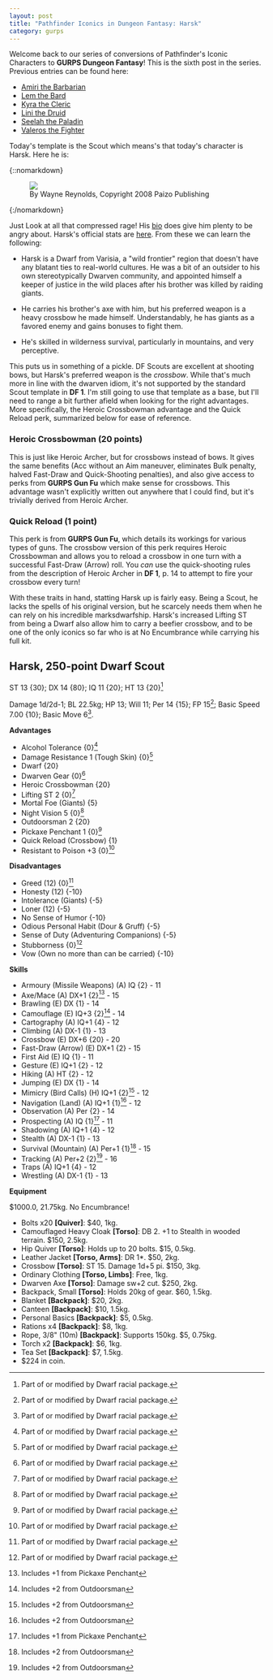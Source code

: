 ```yaml
---
layout: post
title: "Pathfinder Iconics in Dungeon Fantasy: Harsk"
category: gurps
---
```


Welcome back to our series of conversions of Pathfinder's Iconic Characters to
**GURPS Dungeon Fantasy**! This is the sixth post in the series. Previous
entries can be found here:

- [Amiri the Barbarian][1]
- [Lem the Bard][2]
- [Kyra the Cleric][3]
- [Lini the Druid][4]
- [Seelah the Paladin][5]
- [Valeros the Fighter][6]

Today's template is the Scout which means's that today's character is
Harsk. Here he is:

{::nomarkdown}
<figure>
  <img src="{{ "/assets/Harsk.jpg" | absolute_url }}"/>
  <figcaption>By Wayne Reynolds, Copyright 2008 Paizo Publishing</figcaption>
</figure>
{:/nomarkdown}

Just Look at all that compressed rage! His [bio][7] does give him plenty to be
angry about. Harsk's official stats are [here][8]. From these we can learn the
following:

- Harsk is a Dwarf from Varisia, a "wild frontier" region that doesn't have any
  blatant ties to real-world cultures. He was a bit of an outsider to his own
  stereotypically Dwarven community, and appointed himself a keeper of justice
  in the wild places after his brother was killed by raiding giants.

- He carries his brother's axe with him, but his preferred weapon is a heavy
  crossbow he made himself. Understandably, he has giants as a favored enemy and
  gains bonuses to fight them.

- He's skilled in wilderness survival, particularly in mountains, and very
  perceptive.

This puts us in something of a pickle. DF Scouts are excellent at shooting bows,
but Harsk's preferred weapon is the _crossbow_. While that's much more in line
with the dwarven idiom, it's not supported by the standard Scout template in
**DF 1**. I'm still going to use that template as a base, but I'll need to range
a bit further afield when looking for the right advantages. More specifically,
the Heroic Crossbowman advantage and the Quick Reload perk, summarized below for
ease of reference.

### Heroic Crossbowman (20 points)

This is just like Heroic Archer, but for crossbows instead of bows. It gives the
same benefits (Acc without an Aim maneuver, eliminates Bulk penalty, halved
Fast-Draw and Quick-Shooting penalties), and also give access to perks from
**GURPS Gun Fu** which make sense for crossbows. This advantage wasn't
explicitly written out anywhere that I could find, but it's trivially derived
from Heroic Archer.

### Quick Reload (1 point)

This perk is from **GURPS Gun Fu**, which details its workings for various types
of guns. The crossbow version of this perk requires Heroic Crossbowman and
allows you to reload a crossbow in one turn with a successful Fast-Draw (Arrow)
roll. You _can_ use the quick-shooting rules from the description of Heroic
Archer in **DF 1**, p. 14 to attempt to fire your crossbow every turn!

With these traits in hand, statting Harsk up is fairly easy. Being a Scout, he
lacks the spells of his original version, but he scarcely needs them when he can
rely on his incredible marksdwarfship. Harsk's increased Lifting ST from being a
Dwarf also allow him to carry a beefier crossbow, and to be one of the only
iconics so far who is at No Encumbrance while carrying his full kit.

## Harsk, 250-point Dwarf Scout

ST 13 {30}; DX 14 {80}; IQ 11 {20}; HT 13 {20}[^1]

Damage 1d/2d-1; BL 22.5kg; HP 13; Will 11; Per 14 {15}; FP 15[^1]; Basic Speed
7.00 {10}; Basic Move 6[^1].

**Advantages**

- Alcohol Tolerance {0}[^1]
- Damage Resistance 1 (Tough Skin) {0}[^1]
- Dwarf {20}
- Dwarven Gear {0}[^1]
- Heroic Crossbowman {20}
- Lifting ST 2 {0}[^1]
- Mortal Foe (Giants) {5}
- Night Vision 5 {0}[^1]
- Outdoorsman 2 {20}
- Pickaxe Penchant 1 {0}[^1]
- Quick Reload (Crossbow) {1}
- Resistant to Poison +3 {0}[^1]

**Disadvantages**

- Greed (12) {0}[^1]
- Honesty (12) {-10}
- Intolerance (Giants) {-5}
- Loner (12) {-5}
- No Sense of Humor {-10}
- Odious Personal Habit (Dour & Gruff) {-5}
- Sense of Duty (Adventuring Companions) {-5}
- Stubborness {0}[^1]
- Vow (Own no more than can be carried) {-10}

**Skills**

- Armoury (Missile Weapons) (A) IQ {2} - 11
- Axe/Mace (A) DX+1 {2}[^3] - 15
- Brawling (E) DX {1} - 14
- Camouflage (E) IQ+3 {2}[^2] - 14
- Cartography (A) IQ+1 {4} - 12
- Climbing (A) DX-1 {1} - 13
- Crossbow (E) DX+6 {20} - 20
- Fast-Draw (Arrow) (E) DX+1 {2} - 15
- First Aid (E) IQ {1} - 11
- Gesture (E) IQ+1 {2} - 12
- Hiking (A) HT {2} - 12
- Jumping (E) DX {1} - 14
- Mimicry (Bird Calls) (H) IQ+1 {2}[^2] - 12
- Navigation (Land) (A) IQ+1 {1}[^2] - 12
- Observation (A) Per {2} - 14
- Prospecting (A) IQ {1}[^3] - 11
- Shadowing (A) IQ+1 {4} - 12
- Stealth (A) DX-1 {1} - 13
- Survival (Mountain) (A) Per+1 {1}[^2] - 15
- Tracking (A) Per+2 {2}[^2] - 16
- Traps (A) IQ+1 {4} - 12
- Wrestling (A) DX-1 {1} - 13

**Equipment**

$1000.0, 21.75kg. No Encumbrance!

- Bolts x20 **[Quiver]**: $40, 1kg.
- Camouflaged Heavy Cloak **[Torso]**: DB 2. +1 to Stealth in wooded terrain. $150,
  2.5kg.
- Hip Quiver **[Torso]**: Holds up to 20 bolts. $15, 0.5kg.
- Leather Jacket **[Torso, Arms]**: DR 1*. $50, 2kg.
- Crossbow **[Torso]**: ST 15. Damage 1d+5 pi. $150, 3kg.
- Ordinary Clothing **[Torso, Limbs]**: Free, 1kg.
- Dwarven Axe **[Torso]**: Damage sw+2 cut. $250, 2kg.
- Backpack, Small **[Torso]**: Holds 20kg of gear. $60, 1.5kg.
- Blanket **[Backpack]**: $20, 2kg.
- Canteen **[Backpack]**: $10, 1.5kg.
- Personal Basics **[Backpack]**: $5, 0.5kg.
- Rations x4 **[Backpack]**: $8, 1kg.
- Rope, 3/8" (10m) **[Backpack]**: Supports 150kg. $5, 0.75kg.
- Torch x2 **[Backpack]**: $6, 1kg.
- Tea Set **[Backpack]**: $7, 1.5kg.
- $224 in coin.

[^1]: Part of or modified by Dwarf racial package.
[^2]: Includes +2 from Outdoorsman
[^3]: Includes +1 from Pickaxe Penchant

[1]: https://bira.github.io/octopus-carnival/gurps/2016/10/02/pathfinder-df-barbarian.html
[2]: https://bira.github.io/octopus-carnival/gurps/2016/10/08/pathfinder-df-bard.html
[3]: https://bira.github.io/octopus-carnival/gurps/2016/10/15/pathfinder-df-cleric.html
[4]: https://bira.github.io/octopus-carnival/gurps/2016/10/23/pathfinder-df-druid.html
[5]: https://bira.github.io/octopus-carnival/gurps/2016/11/20/pathfinder-df-paladin.html
[6]: https://bira.github.io/octopus-carnival/gurps/2016/11/27/pathfinder-df-knight.html
[7]: http://pathfinder.wikia.com/wiki/Harsk
[8]: http://paizo.com/pathfinderRPG/prd/npcCodex/iconic/harsk.html
